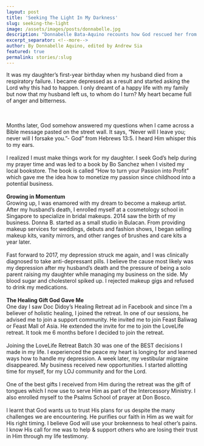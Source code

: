 ```yaml
---
layout: post
title: 'Seeking The Light In My Darkness'
slug: seeking-the-light
image: /assets/images/posts/donnabelle.jpg
description: "Donnabelle Bata-Aquino recounts how God rescued her from her depression to a life of service for Him."
excerpt_separator: <!--more-->
author: By Donnabelle Aquino, edited by Andrew Sia
featured: true
permalink: stories/:slug
---
```

It was my daughter’s first-year birthday when my husband died from a respiratory failure. I became depressed as a result and started asking the Lord why this had to happen. I only dreamt of a happy life with my family but now that my husband left us, to whom do I turn? My heart became full of anger and bitterness.
<!--more-->
<br><br>
Months later, God somehow answered my questions when I came across a Bible message pasted on the street wall. It says, “Never will I leave you; never will I forsake you.”- God” from Hebrews 13:5. I heard Him whisper this to my ears.
<br><br>
I realized I must make things work for my daughter. I seek God’s help during my prayer time and was led to a book by Bo Sanchez when I visited my local bookstore. The book is called “How to turn your Passion into Profit” which gave me the idea how to monetize my passion since childhood into a potential business.
<br><br>
<b>Growing in Momentum</b><br>
Growing up, I was enamored with my dream to become a makeup artist. After my husband’s death, I enrolled myself at a cosmetology school in Singapore to specialize in bridal makeups. 2014 saw the birth of my business. Donna B. started as a small studio in Bulacan. From providing makeup services for weddings, debuts and fashion shows, I began selling makeup kits, vanity mirrors, and other ranges of brushes and care kits a year later.
<br><br>
Fast forward to 2017, my depression struck me again, and I was clinically diagnosed to take anti-depressant pills. I believe the cause most likely was my depression after my husband’s death and the pressure of being a solo parent raising my daughter while managing my business on the side. My blood sugar and cholesterol spiked up. I rejected makeup gigs and refused to drink my medications.
<br><br>
<b>The Healing Gift God Gave Me</b><br>
One day I saw Doc Didoy’s Healing Retreat ad in Facebook and since I’m a believer of holistic healing, I joined the retreat. In one of our sessions, he advised me to join a support community. He invited me to join Feast Baliwag or Feast Mall of Asia. He extended the invite for me to join the LoveLife retreat. It took me 6 months before I decided to join the retreat.
<br><br>
Joining the LoveLife Retreat Batch 30 was one of the BEST decisions I made in my life. I experienced the peace my heart is longing for and learned ways how to handle my depression. A week later, my vestibular migraine disappeared. My business received new opportunities. I started allotting time for myself, for my LOJ community and for the Lord.
<br><br>
One of the best gifts I received from Him during the retreat was the gift of tongues which I now use to serve Him as part of the Intercessory Ministry. I also enrolled myself to the Psalms School of prayer at Don Bosco. 
<br><br>
I learnt that God wants us to trust His plans for us despite the many challenges we are encountering. He purifies our faith in Him as we wait for His right timing. I believe God will use your brokenness to heal other’s pains. I know His call for me was to help & support others who are losing their trust in Him through my life testimony.
